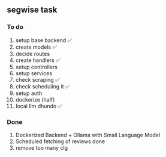 ## segwise task 

### To do 

1. setup base backend ✅
2. create models ✅
3. decide routes 
4. create handlers ✅
5. setup controllers 
6. setup services
7. check scraping ✅
8. check scheduling it ✅
9. setup auth 
10. dockerize (half)
11. local llm dhundo ✅


### Done
1. Dockerized Backend + Ollama with Small Language Model
2. Scheduled fetching of reviews done
3. remove too many clg